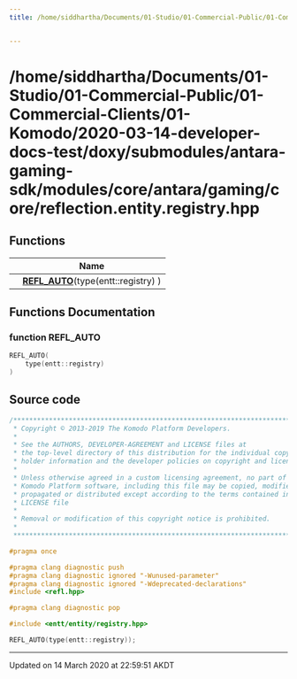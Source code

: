 ```yaml
---
title: /home/siddhartha/Documents/01-Studio/01-Commercial-Public/01-Commercial-Clients/01-Komodo/2020-03-14-developer-docs-test/doxy/submodules/antara-gaming-sdk/modules/core/antara/gaming/core/reflection.entity.registry.hpp


---
```


# /home/siddhartha/Documents/01-Studio/01-Commercial-Public/01-Commercial-Clients/01-Komodo/2020-03-14-developer-docs-test/doxy/submodules/antara-gaming-sdk/modules/core/antara/gaming/core/reflection.entity.registry.hpp










## Functions

|                | Name           |
| -------------- | -------------- |
|  | **[REFL_AUTO](Files/reflection_8entity_8registry_8hpp.md#function-refl_auto)**(type(entt::registry) )  |







## Functions Documentation

### function REFL_AUTO

```cpp
REFL_AUTO(
    type(entt::registry) 
)
```
































## Source code

```cpp
/******************************************************************************
 * Copyright © 2013-2019 The Komodo Platform Developers.                      *
 *                                                                            *
 * See the AUTHORS, DEVELOPER-AGREEMENT and LICENSE files at                  *
 * the top-level directory of this distribution for the individual copyright  *
 * holder information and the developer policies on copyright and licensing.  *
 *                                                                            *
 * Unless otherwise agreed in a custom licensing agreement, no part of the    *
 * Komodo Platform software, including this file may be copied, modified,     *
 * propagated or distributed except according to the terms contained in the   *
 * LICENSE file                                                               *
 *                                                                            *
 * Removal or modification of this copyright notice is prohibited.            *
 *                                                                            *
 ******************************************************************************/

#pragma once

#pragma clang diagnostic push
#pragma clang diagnostic ignored "-Wunused-parameter"
#pragma clang diagnostic ignored "-Wdeprecated-declarations"
#include <refl.hpp>

#pragma clang diagnostic pop

#include <entt/entity/registry.hpp>

REFL_AUTO(type(entt::registry));
```


-------------------------------

Updated on 14 March 2020 at 22:59:51 AKDT
